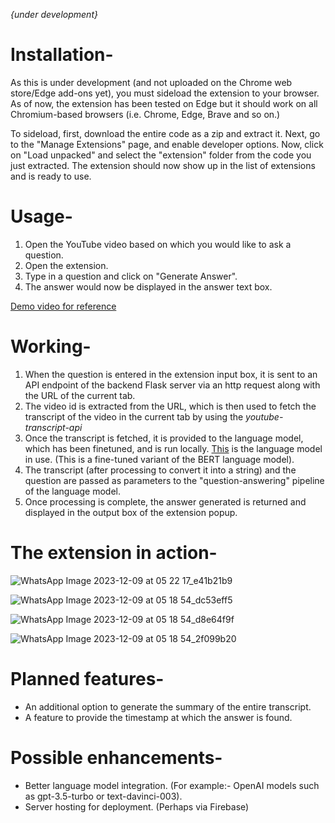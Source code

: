 _{under development}_

# Installation-

As this is under development (and not uploaded on the Chrome web store/Edge add-ons yet), you must sideload the extension to your browser. As of now, the extension has been tested on Edge but it should work on all Chromium-based browsers (i.e. Chrome, Edge, Brave and so on.)

To sideload, first, download the entire code as a zip and extract it. Next, go to the "Manage Extensions" page, and enable developer options. Now, click on "Load unpacked" and select the "extension" folder from the code you just extracted. The extension should now show up in the list of extensions and is ready to use.


# Usage-

1. Open the YouTube video based on which you would like to ask a question.
2. Open the extension.
3. Type in a question and click on "Generate Answer".
4. The answer would now be displayed in the answer text box.

 [Demo video for reference](https://drive.google.com/file/d/1BU0nBCJM3qk2fWzsWAHzgn1AlNRJI6LW/view?usp=drive_link)

# Working-

1. When the question is entered in the extension input box, it is sent to an API endpoint of the backend Flask server via an http request along with the URL of the current tab.
2. The video id is extracted from the URL, which is then used to fetch the transcript of the video in the current tab by using the _youtube-transcript-api_
3. Once the transcript is fetched, it is provided to the language model, which has been finetuned, and is run locally. [This](https://huggingface.co/bert-large-uncased-whole-word-masking-finetuned-squad) is the language model in use. (This is a fine-tuned variant of the BERT language model).
4. The transcript (after processing to convert it into a string) and the question are passed as parameters to the "question-answering" pipeline of the language model.
5. Once processing is complete, the answer generated is returned and displayed in the output box of the extension popup.


# The extension in action-

![WhatsApp Image 2023-12-09 at 05 22 17_e41b21b9](https://github.com/apoorvsxna/VidSense/assets/112375644/2a7fc91f-83de-4f7f-977f-c72b9972f5bb)

![WhatsApp Image 2023-12-09 at 05 18 54_dc53eff5](https://github.com/apoorvsxna/VidSense/assets/112375644/cc1c32bd-9856-4a9a-9bd4-ff5f961287d5)

![WhatsApp Image 2023-12-09 at 05 18 54_d8e64f9f](https://github.com/apoorvsxna/VidSense/assets/112375644/0792a0f7-ff06-4fb2-b06c-6fbed8221790)

![WhatsApp Image 2023-12-09 at 05 18 54_2f099b20](https://github.com/apoorvsxna/VidSense/assets/112375644/5f4d8f29-ff34-4cb2-a211-008acf792b7e)



# Planned features-

- An additional option to generate the summary of the entire transcript.
- A feature to provide the timestamp at which the answer is found.


# Possible enhancements-

- Better language model integration. (For example:- OpenAI models such as gpt-3.5-turbo or text-davinci-003).
- Server hosting for deployment. (Perhaps via Firebase)
